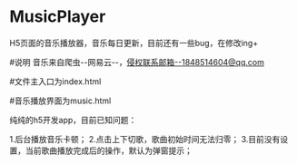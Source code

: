 # MusicPlayer
H5页面的音乐播放器，音乐每日更新，目前还有一些bug，在修改ing+

#说明
音乐来自爬虫--网易云--，侵权联系邮箱--1848514604@qq.com

#文件主入口为index.html

#音乐播放界面为music.html

纯纯的h5开发app，目前已知问题：

1.后台播放音乐卡顿；
2.点击上下切歌，歌曲初始时间无法归零；
3.目前没有设置，当前歌曲播放完成后的操作，默认为弹窗提示；
